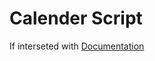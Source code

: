 # Calender Script

If interseted with [Documentation](https://developers.google.com/calendar/api/quickstart/python)